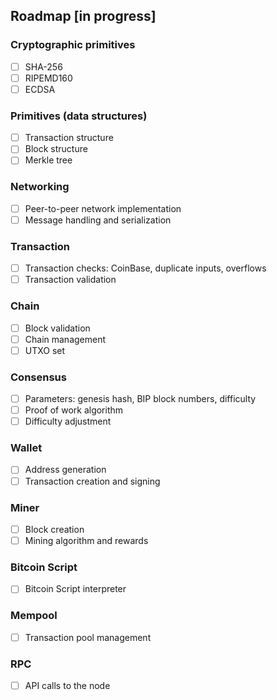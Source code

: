 ## Roadmap [in progress]

### Cryptographic primitives 
* [ ] SHA-256
* [ ] RIPEMD160
* [ ] ECDSA

### Primitives (data structures)
* [ ] Transaction structure
* [ ] Block structure
* [ ] Merkle tree

### Networking 
* [ ] Peer-to-peer network implementation
* [ ] Message handling and serialization

### Transaction 
* [ ] Transaction checks: CoinBase, duplicate inputs, overflows
* [ ] Transaction validation

### Chain 
* [ ] Block validation
* [ ] Chain management
* [ ] UTXO set

### Consensus
* [ ] Parameters: genesis hash, BIP block numbers, difficulty
* [ ] Proof of work algorithm
* [ ] Difficulty adjustment

### Wallet 
* [ ] Address generation
* [ ] Transaction creation and signing 

### Miner 
* [ ] Block creation
* [ ] Mining algorithm and rewards

### Bitcoin Script 
* [ ] Bitcoin Script interpreter

### Mempool 
* [ ] Transaction pool management

### RPC 
* [ ] API calls to the node 
